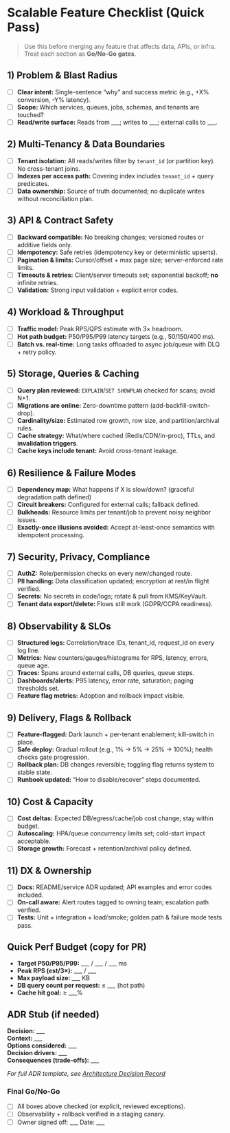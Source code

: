 # Scalable Feature Checklist (Quick Pass)

> Use this before merging any feature that affects data, APIs, or infra. Treat each section as **Go/No-Go gates**.

## 1) Problem & Blast Radius
- [ ] **Clear intent:** Single-sentence “why” and success metric (e.g., +X% conversion, -Y% latency).
- [ ] **Scope:** Which services, queues, jobs, schemas, and tenants are touched?
- [ ] **Read/write surface:** Reads from ___; writes to ___; external calls to ___.

## 2) Multi-Tenancy & Data Boundaries
- [ ] **Tenant isolation:** All reads/writes filter by `tenant_id` (or partition key). No cross-tenant joins.
- [ ] **Indexes per access path:** Covering index includes `tenant_id` + query predicates.
- [ ] **Data ownership:** Source of truth documented; no duplicate writes without reconciliation plan.

## 3) API & Contract Safety
- [ ] **Backward compatible:** No breaking changes; versioned routes or additive fields only.
- [ ] **Idempotency:** Safe retries (idempotency key or deterministic upserts).
- [ ] **Pagination & limits:** Cursor/offset + max page size; server-enforced rate limits.
- [ ] **Timeouts & retries:** Client/server timeouts set; exponential backoff; **no** infinite retries.
- [ ] **Validation:** Strong input validation + explicit error codes.

## 4) Workload & Throughput
- [ ] **Traffic model:** Peak RPS/QPS estimate with 3× headroom.
- [ ] **Hot path budget:** P50/P95/P99 latency targets (e.g., 50/150/400 ms).
- [ ] **Batch vs. real-time:** Long tasks offloaded to async job/queue with DLQ + retry policy.

## 5) Storage, Queries & Caching
- [ ] **Query plan reviewed:** `EXPLAIN`/`SET SHOWPLAN` checked for scans; avoid N+1.
- [ ] **Migrations are online:** Zero-downtime pattern (add-backfill-switch-drop).
- [ ] **Cardinality/size:** Estimated row growth, row size, and partition/archival rules.
- [ ] **Cache strategy:** What/where cached (Redis/CDN/in-proc), TTLs, and **invalidation triggers**.
- [ ] **Cache keys include tenant:** Avoid cross-tenant leakage.

## 6) Resilience & Failure Modes
- [ ] **Dependency map:** What happens if X is slow/down? (graceful degradation path defined)
- [ ] **Circuit breakers:** Configured for external calls; fallback defined.
- [ ] **Bulkheads:** Resource limits per tenant/job to prevent noisy neighbor issues.
- [ ] **Exactly-once illusions avoided:** Accept at-least-once semantics with idempotent processing.

## 7) Security, Privacy, Compliance
- [ ] **AuthZ:** Role/permission checks on every new/changed route.
- [ ] **PII handling:** Data classification updated; encryption at rest/in flight verified.
- [ ] **Secrets:** No secrets in code/logs; rotate & pull from KMS/KeyVault.
- [ ] **Tenant data export/delete:** Flows still work (GDPR/CCPA readiness).

## 8) Observability & SLOs
- [ ] **Structured logs:** Correlation/trace IDs, tenant_id, request_id on every log line.
- [ ] **Metrics:** New counters/gauges/histograms for RPS, latency, errors, queue age.
- [ ] **Traces:** Spans around external calls, DB queries, queue steps.
- [ ] **Dashboards/alerts:** P95 latency, error rate, saturation; paging thresholds set.
- [ ] **Feature flag metrics:** Adoption and rollback impact visible.

## 9) Delivery, Flags & Rollback
- [ ] **Feature-flagged:** Dark launch + per-tenant enablement; kill-switch in place.
- [ ] **Safe deploy:** Gradual rollout (e.g., 1% → 5% → 25% → 100%); health checks gate progression.
- [ ] **Rollback plan:** DB changes reversible; toggling flag returns system to stable state.
- [ ] **Runbook updated:** “How to disable/recover” steps documented.

## 10) Cost & Capacity
- [ ] **Cost deltas:** Expected DB/egress/cache/job cost change; stay within budget.
- [ ] **Autoscaling:** HPA/queue concurrency limits set; cold-start impact acceptable.
- [ ] **Storage growth:** Forecast + retention/archival policy defined.

## 11) DX & Ownership
- [ ] **Docs:** README/service ADR updated; API examples and error codes included.
- [ ] **On-call aware:** Alert routes tagged to owning team; escalation path verified.
- [ ] **Tests:** Unit + integration + load/smoke; golden path & failure mode tests pass.

## Quick Perf Budget (copy for PR)
- **Target P50/P95/P99:** ___ / ___ / ___ ms  
- **Peak RPS (est/3×):** ___ / ___  
- **Max payload size:** ___ KB  
- **DB query count per request:** ≤ ___ (hot path)  
- **Cache hit goal:** ≥ ___%  

## ADR Stub (if needed)
**Decision:** ___  
**Context:** ___  
**Options considered:** ___  
**Decision drivers:** ___  
**Consequences (trade-offs):** ___  

*For full ADR template, see [Architecture Decision Record](../communication-templates/06-architecture-decision-record.md)*

### Final Go/No-Go
- [ ] All boxes above checked (or explicit, reviewed exceptions).
- [ ] Observability + rollback verified in a staging canary.
- [ ] Owner signed off: ___  Date: ___